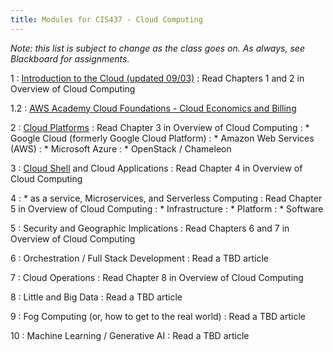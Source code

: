 ```yaml
---
title: Modules for CIS437 - Cloud Computing
---
```


*Note: this list is subject to change as the class goes on.  As always, see Blackboard for assignments.*

1
: [Introduction to the Cloud (updated 09/03)](/gvsu-cis437/assets/slides/CIS437-1-Introduction.pdf)
  : Read Chapters 1 and 2 in Overview of Cloud Computing

1.2
: [AWS Academy Cloud Foundations - Cloud Economics and Billing](/gvsu-cis437/assets/slides/CIS437-1.2-AWS-AcademyCloudFoundations-Module-02.pdf)

2
: [Cloud Platforms](/gvsu-cis437/assets/slides/CIS437-2-Cloud-Platforms.pdf)
  : Read Chapter 3 in Overview of Cloud Computing
: * Google Cloud (formerly Google Cloud Platform)
: * Amazon Web Services (AWS)
: * Microsoft Azure
: * OpenStack / Chameleon

3
: [Cloud Shell](/gvsu-cis437/assets/slides/CIS437-4-Cloud-Shell.pdf) and Cloud Applications
  : Read Chapter 4 in Overview of Cloud Computing

4
: \* as a service, Microservices, and Serverless Computing
  : Read Chapter 5 in Overview of Cloud Computing
: * Infrastructure
: * Platform
: * Software

5
: Security and Geographic Implications
  : Read Chapters 6 and 7 in Overview of Cloud Computing

6
: Orchestration / Full Stack Development
  : Read a TBD article

7
: Cloud Operations 
  : Read Chapter 8 in Overview of Cloud Computing

8
: Little and Big Data
  : Read a TBD article

9
: Fog Computing (or, how to get to the real world)
  : Read a TBD article

10
: Machine Learning / Generative AI
  : Read a TBD article
